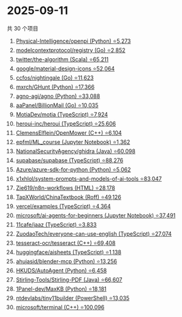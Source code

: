 # 2025-09-11

共 30 个项目

<!-- BEGIN GITHUB -->
<!-- 最后更新时间 2025-09-11 23:09:16 +0800 -->
1. [Physical-Intelligence/openpi (Python) ⭐5,273](https://github.com/Physical-Intelligence/openpi)
1. [modelcontextprotocol/registry (Go) ⭐2,852](https://github.com/modelcontextprotocol/registry)
1. [twitter/the-algorithm (Scala) ⭐65,211](https://github.com/twitter/the-algorithm)
1. [google/material-design-icons ⭐52,064](https://github.com/google/material-design-icons)
1. [ccfos/nightingale (Go) ⭐11,623](https://github.com/ccfos/nightingale)
1. [mxrch/GHunt (Python) ⭐17,366](https://github.com/mxrch/GHunt)
1. [agno-agi/agno (Python) ⭐33,088](https://github.com/agno-agi/agno)
1. [aaPanel/BillionMail (Go) ⭐10,035](https://github.com/aaPanel/BillionMail)
1. [MotiaDev/motia (TypeScript) ⭐7,924](https://github.com/MotiaDev/motia)
1. [heroui-inc/heroui (TypeScript) ⭐25,606](https://github.com/heroui-inc/heroui)
1. [ClemensElflein/OpenMower (C++) ⭐6,104](https://github.com/ClemensElflein/OpenMower)
1. [epfml/ML_course (Jupyter Notebook) ⭐1,362](https://github.com/epfml/ML_course)
1. [NationalSecurityAgency/ghidra (Java) ⭐60,098](https://github.com/NationalSecurityAgency/ghidra)
1. [supabase/supabase (TypeScript) ⭐88,276](https://github.com/supabase/supabase)
1. [Azure/azure-sdk-for-python (Python) ⭐5,062](https://github.com/Azure/azure-sdk-for-python)
1. [x1xhlol/system-prompts-and-models-of-ai-tools ⭐83,047](https://github.com/x1xhlol/system-prompts-and-models-of-ai-tools)
1. [Zie619/n8n-workflows (HTML) ⭐28,178](https://github.com/Zie619/n8n-workflows)
1. [TapXWorld/ChinaTextbook (Roff) ⭐49,126](https://github.com/TapXWorld/ChinaTextbook)
1. [vercel/examples (TypeScript) ⭐4,364](https://github.com/vercel/examples)
1. [microsoft/ai-agents-for-beginners (Jupyter Notebook) ⭐37,491](https://github.com/microsoft/ai-agents-for-beginners)
1. [11cafe/jaaz (TypeScript) ⭐3,833](https://github.com/11cafe/jaaz)
1. [ZuodaoTech/everyone-can-use-english (TypeScript) ⭐27,074](https://github.com/ZuodaoTech/everyone-can-use-english)
1. [tesseract-ocr/tesseract (C++) ⭐69,408](https://github.com/tesseract-ocr/tesseract)
1. [huggingface/aisheets (TypeScript) ⭐1,138](https://github.com/huggingface/aisheets)
1. [ahujasid/blender-mcp (Python) ⭐13,256](https://github.com/ahujasid/blender-mcp)
1. [HKUDS/AutoAgent (Python) ⭐6,458](https://github.com/HKUDS/AutoAgent)
1. [Stirling-Tools/Stirling-PDF (Java) ⭐66,607](https://github.com/Stirling-Tools/Stirling-PDF)
1. [1Panel-dev/MaxKB (Python) ⭐18,181](https://github.com/1Panel-dev/MaxKB)
1. [ntdevlabs/tiny11builder (PowerShell) ⭐13,035](https://github.com/ntdevlabs/tiny11builder)
1. [microsoft/terminal (C++) ⭐100,096](https://github.com/microsoft/terminal)
<!-- END GITHUB -->
